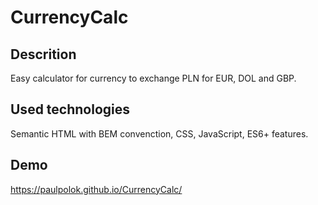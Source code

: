 ﻿# CurrencyCalc

## Descrition

Easy calculator for currency to exchange PLN for EUR, DOL and GBP. 

## Used technologies 

Semantic HTML with BEM convenction, CSS, JavaScript, ES6+ features.

## Demo

https://paulpolok.github.io/CurrencyCalc/
